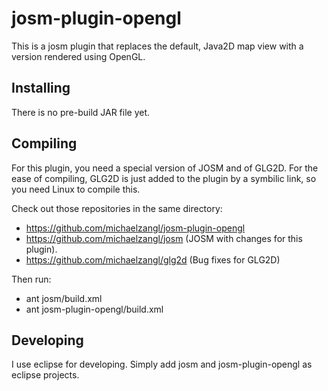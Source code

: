 # josm-plugin-opengl

This is a josm plugin that replaces the default, Java2D map view with a version rendered using OpenGL.

## Installing

There is no pre-build JAR file yet.

## Compiling

For this plugin, you need a special version of JOSM and of GLG2D. For the ease of compiling, GLG2D is just added to the plugin by a symbilic link, so you need Linux to compile this.

Check out those repositories in the same directory:
* https://github.com/michaelzangl/josm-plugin-opengl
* https://github.com/michaelzangl/josm (JOSM with changes for this plugin).
* https://github.com/michaelzangl/glg2d (Bug fixes for GLG2D)

Then run:
* ant josm/build.xml
* ant josm-plugin-opengl/build.xml

## Developing

I use eclipse for developing. Simply add josm and josm-plugin-opengl as eclipse projects.
